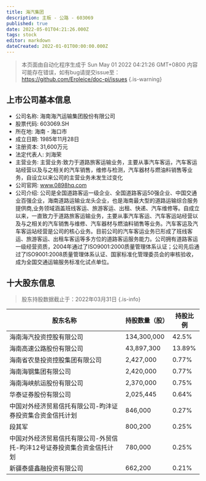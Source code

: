 ```yaml
---
title: 海汽集团
description: 主板 - 公路 - 603069
published: true
date: 2022-05-01T04:21:26.000Z
tags: stock
editor: markdown
dateCreated: 2022-01-01T00:00:00.000Z
---
```


> 本页面由自动化程序生成于 Sun May 01 2022 04:21:26 GMT+0800
> 内容可能存在错误，如有bug请提交issue至：https://github.com/Eroleice/doc-pi/issues
{.is-warning}

## 上市公司基本信息
- 公司名称: 海南海汽运输集团股份有限公司
- 股票代码: 603069.SH
- 所在地: 海南 - 海口市
- 成立日期: 1985年11月28日
- 注册资本: 31,600万元
- 法定代表人: 刘海荣
- 主营业务: 主营业务:致力于道路旅客运输业务，主要从事汽车客运，汽车客运站经营以及与之相关的汽车销售，维修与检测，汽车器材与燃油料销售等业务，自设立以来公司的主营业务未发生过变化
- 公司官网: www.0898hq.com
- 公司介绍: 公司是全国道路客运一级企业、全国道路客运50强企业、中国交通业百强企业，海南道路运输业龙头企业，也是海南最大型的道路运输综合服务提供商,业务领域涵盖班线客运、旅游客运、出租、快递、汽车维修等。自成立以来，一直致力于道路旅客运输业务，主要从事汽车客运、汽车客运站经营以及与之相关的汽车销售与维修、汽车器材与燃油料销售等业务。汽车客运及汽车客运站经营是公司的核心业务。目前公司的汽车客运业务已形成了班线客运、旅游客运、出租车客运等多方位的道路客运服务能力。公司拥有道路客运一级经营资质，2004年通过了ISO9001:2000质量管理体系认证；公司先后通过了ISO9001:2008质量管理体系认证、国家标准化管理委员会的审核验收，成为全国交通运输服务标准化试点单位。


## 十大股东信息
> 股东持股数据截止于：2022年03月31日
{.is-info}

| 股东名称 | 持股数量（股） | 持股比例 |
| --- | --- | --- |
| 海南海汽投资控股有限公司 | 134,300,000 | 42.5% |
| 海南高速公路股份有限公司 | 43,897,300 | 13.89% |
| 海南省农垦投资控股集团有限公司 | 2,427,000 | 0.77% |
| 海南海钢集团有限公司 | 2,420,000 | 0.77% |
| 海南海峡航运股份有限公司 | 2,370,000 | 0.75% |
| 华泰证券股份有限公司 | 2,025,445 | 0.64% |
| 中国对外经济贸易信托有限公司-昀沣证券投资集合资金信托计划 | 846,000 | 0.27% |
| 段其军 | 800,200 | 0.25% |
| 中国对外经济贸易信托有限公司-外贸信托-昀沣12号证券投资集合资金信托计划 | 780,000 | 0.25% |
| 新疆泰盛鑫融投资有限公司 | 662,200 | 0.21% |




